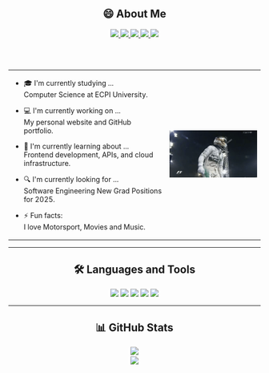 <div align="center">

## 😄 About Me

<a href="https://www.linkedin.com/in/warren-troublefield-jr-51b124270">
  <img src="https://img.shields.io/badge/-LinkedIn-blue?style=flat-square&logo=linkedin&logoColor=white">
</a>
<a href="https://leetcode.com/u/WarrenTroublefield/">
  <img src="https://img.shields.io/badge/-LeetCode-FFA116?style=flat-square&logo=leetcode&logoColor=white">
</a>
<a href="https://instagram.com/warrengotkicks">
  <img src="https://img.shields.io/badge/-Instagram-E4405F?style=flat-square&logo=instagram&logoColor=white">
</a>
<a href="https://twitter.com/ShoeR6S">
  <img src="https://img.shields.io/badge/-Twitter-1DA1F2?style=flat-square&logo=twitter&logoColor=white">
</a>
<a href="mailto:swegmoneylife@gmail.com">
  <img src="https://img.shields.io/badge/-Email-D14836?style=flat-square&logo=gmail&logoColor=white">
</a>

<br/><br/>

<div style="max-width: 800px; text-align: left;">

<table>
<tr>
<td>

- 🎓 I'm currently studying ...  
  Computer Science at ECPI University.

- 💻 I'm currently working on ...  
  My personal website and GitHub portfolio.

- 🌱 I'm currently learning about ...  
  Frontend development, APIs, and cloud infrastructure.

- 🔍 I'm currently looking for ...  
  Software Engineering New Grad Positions for 2025.

- ⚡ Fun facts:  
  I love Motorsport, Movies and Music.

</td>
<td align="center">
  <img src="https://raw.githubusercontent.com/WarrenTroublefield/WarrenTroublefield/main/imO3tiu-ezgif.com-video-to-gif-converter.gif" width="250"/>
</td>
</tr>
</table>

</div>
</div>

---

<div align="center">

## 🛠️ Languages and Tools

<p>
  <img src="https://img.shields.io/badge/Python-3670A0?style=for-the-badge&logo=python&logoColor=white"/>
  <img src="https://img.shields.io/badge/JavaScript-F7DF1E?style=for-the-badge&logo=javascript&logoColor=black"/>
  <img src="https://img.shields.io/badge/HTML5-E34F26?style=for-the-badge&logo=html5&logoColor=white"/>
  <img src="https://img.shields.io/badge/CSS3-1572B6?style=for-the-badge&logo=css3&logoColor=white"/>
  <img src="https://img.shields.io/badge/MySQL-00758F?style=for-the-badge&logo=mysql&logoColor=white"/>
</p>

</div>

---

<div align="center">

## 📊 GitHub Stats

<img src="https://github-readme-stats.vercel.app/api?username=WarrenTroublefield&show_icons=true&theme=radical" /><br/>
<img src="https://github-readme-stats.vercel.app/api/top-langs/?username=WarrenTroublefield&layout=compact&theme=radical" />

</div>
